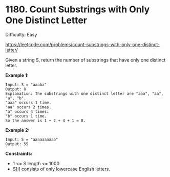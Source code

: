 # 1180. Count Substrings with Only One Distinct Letter

Difficulty: Easy

https://leetcode.com/problems/count-substrings-with-only-one-distinct-letter/

Given a string S, return the number of substrings that have only one distinct letter.

**Example 1:**
```
Input: S = "aaaba"
Output: 8
Explanation: The substrings with one distinct letter are "aaa", "aa", "a", "b".
"aaa" occurs 1 time.
"aa" occurs 2 times.
"a" occurs 4 times.
"b" occurs 1 time.
So the answer is 1 + 2 + 4 + 1 = 8.
```

**Example 2:**
```
Input: S = "aaaaaaaaaa"
Output: 55
```

**Constraints:**

* 1 <= S.length <= 1000
* S[i] consists of only lowercase English letters.

